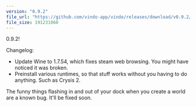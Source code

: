 ```yaml
---
version: "0.9.2"
file_url: "https://github.com/vindo-app/vindo/releases/download/v0.9.2/Vindo.zip"
file_size: 191231060
---
```

0.9.2!

Changelog:

  - Update Wine to 1.7.54, which fixes steam web browsing. You might have noticed it was broken.
  - Preinstall various runtimes, so that stuff works without you having to do anything. Such as Crysis 2.
  
The funny things flashing in and out of your dock when you create a world are a known bug. It'll be fixed soon.


